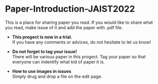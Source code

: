 # Paper-Introduction-JAIST2022

This is a place for sharing paper you read.
If you would like to share what you read, make issue of it and add the paper with .pdf file.

- **This progect is now in a trial.** \
If you have any comments or advices, do not hesitate to let us know!

- **Do not forget to tag your issue!** \
There will be various paper in this progect. Tag your paper so that everyone can indentify what kid of paper it is.

- **How to use images in issues** \
Simply drug and drop a file on the edit page.
